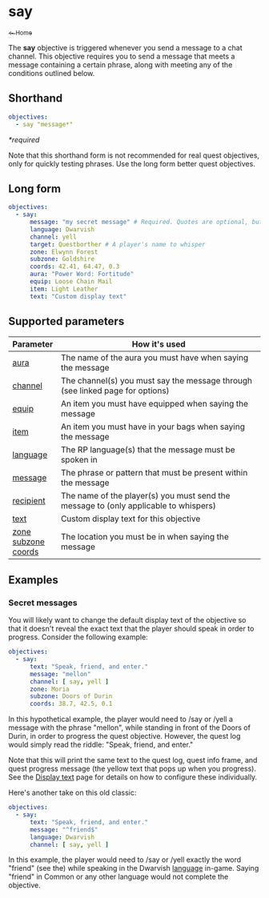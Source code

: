 # say

[<sub>← Home</sub>](../index.md)

The **say** objective is triggered whenever you send a message to a chat channel. This objective requires you to send a message that meets a message containing a certain phrase, along with meeting any of the conditions outlined below.

## Shorthand

```yaml
objectives:
  - say "message*"
```

_*required_

Note that this shorthand form is not recommended for real quest objectives, only for quickly testing phrases. Use the long form better quest objectives.

## Long form

```yaml
objectives:
  - say:
      message: "my secret message" # Required. Quotes are optional, but recommended.
      language: Dwarvish
      channel: yell
      target: Questborther # A player's name to whisper
      zone: Elwynn Forest
      subzone: Goldshire
      coords: 42.41, 64.47, 0.3
      aura: "Power Word: Fortitude"
      equip: Loose Chain Mail
      item: Light Leather
      text: "Custom display text"
```

## Supported parameters

| Parameter | How it's used |
|---|---|
| [aura](../parameters/aura.md) | The name of the aura you must have when saying the message |
| [channel](../parameters/channel.md) | The channel(s) you must say the message through (see linked page for options) |
| [equip](../parameters/equip.md) | An item you must have equipped when saying the message |
| [item](../parameters/item.md) | An item you must have in your bags when saying the message |
| [language](../parameters/language.md) | The RP language(s) that the message must be spoken in |
| [message](../parameters/message.md) | The phrase or pattern that must be present within the message |
| [recipient](../parameters/recipient.md) | The name of the player(s) you must send the message to (only applicable to whispers) |
| [text](../parameters/text.md) | Custom display text for this objective |
| [zone](../parameters/zone.md)<br/>[subzone](../parameters/zone.md)<br/>[coords](../parameters/coords.md) | The location you must be in when saying the message |

## Examples

### Secret messages

You will likely want to change the default display text of the objective so that it doesn't reveal the exact text that the player should speak in order to progress. Consider the following example:

```yaml
objectives:
  - say:
      text: "Speak, friend, and enter."
      message: "mellon"
      channel: [ say, yell ]
      zone: Moria
      subzone: Doors of Durin
      coords: 38.7, 42.5, 0.1
```

In this hypothetical example, the player would need to /say or /yell a message with the phrase "mellon", while standing in front of the Doors of Durin, in order to progress the quest objective. However, the quest log would simply read the riddle: "Speak, friend, and enter."

Note that this will print the same text to the quest log, quest info frame, and quest progress message (the yellow text that pops up when you progress). See the [Display text](../parameters/text.md) page for details on how to configure these individually.

Here's another take on this old classic:

```yaml
objectives:
  - say:
      text: "Speak, friend, and enter."
      message: "^friend$"
      language: Dwarvish
      channel: [ say, yell ]
```

In this example, the player would need to /say or /yell exactly the word "friend" (see the) while speaking in the Dwarvish [language](../parameters/language.md) in-game. Saying "friend" in Common or any other language would not complete the objective.

